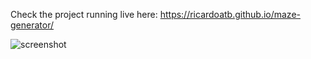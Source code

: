 Check the project running live here: https://ricardoatb.github.io/maze-generator/

![screenshot](https://github.com/RicardoATB/maze-generator/blob/master/screenshot.png)